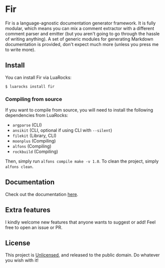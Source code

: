 # Fir

Fir is a language-agnostic documentation generator framework. It is fully modular, which means you can mix a comment extractor with a different comment parser and emitter (but you aren't going to go through the hassle of writing anything). A set of generic modules for generating Markdown documentation is provided, don't expect much more (unless you press me to write more).

## Install

You can install Fir via LuaRocks:

```
$ luarocks install fir
```

### Compiling from source

If you want to compile from source, you will need to install the following dependencies from LuaRocks:
- `argparse` (CLI)
- `ansikit` (CLI, optional if using CLI with `--silent`)
- `filekit` (Library, CLI)
- `moonplus` (Compiling)
- `alfons` (Compiling)
- `rockbuild` (Compiling)

Then, simply run `alfons compile make -v 1.0`. To clean the project, simply `alfons clean`.

## Documentation

Check out the documentation [here](//git.daelvn.com/fir/).

## Extra features

I kindly welcome new features that anyone wants to suggest or add! Feel free to open an issue or PR.

## License

This project is [Unlicensed](LICENSE.md), and released to the public domain. Do whatever you wish with it!